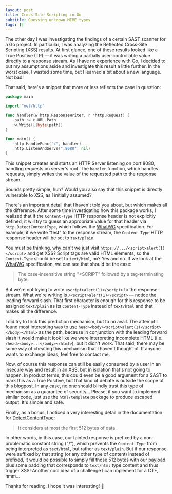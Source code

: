 ```yaml
---
layout: post
title: Cross-Site Scripting in Go
subtitle: Guessing unknown MIME types
tags: []
---
```


The other day I was investigating the findings of a certain SAST scanner for a Go project. 
In particular, I was analyzing the Reflected Cross-Site Scripting (XSS) results. 
At first glance, one of these results looked like a True Positive (TP) — it was writing a partially user-controllable value directly to a response stream. 
As I have no experience with Go, I decided to put my assumptions aside and investigate this result a little further. 
In the worst case, I wasted some time, but I learned a bit about a new language. Not bad!

That said, here's a snippet that more or less reflects the case in question:

```go
package main

import "net/http"

func handler(w http.ResponseWriter, r *http.Request) {
    path := r.URL.Path
    w.Write([]byte(path))
}

func main() {
    http.HandleFunc("/", handler)
    http.ListenAndServe(":8080", nil)
}
```

This snippet creates and starts an HTTP Server listening on port 8080, handling requests on server's root.
The `handler` function, which handles requests, simply writes the value of the requested path to the response stream.

Sounds pretty simple, huh?
Would you also say that this snippet is directly vulnerable to XSS, as I initially assumed?

There's an important detail that I haven't told you about, but which makes all the difference.
After some time investigating how this package works, I realized that if the `Content-Type` HTTP response header is not explicitly defined, it will try to guess an appropriate value for that header via `http.DetectContentType`, which follows the [WhatWG](https://mimesniff.spec.whatwg.org/#identifying-a-resource-with-an-unknown-mime-type) specification.
For example, if we write "test" to the response stream, the `Content-Type` HTTP response header will be set to `text/plain`.

You must be thinking, why can't we just visit `https://.../<script>alert(1)</script>` and get XSS?
Script tags are valid HTML elements, so the `Content-Type` should be set to `text/html`, no? Yes and no.
If we look at the [WhatWG](https://mimesniff.spec.whatwg.org/#identifying-a-resource-with-an-unknown-mime-type) specification, we can see that should be the case:

> The case-insensitive string "<SCRIPT" followed by a tag-terminating byte.

But we're not trying to write `<script>alert(1)</script>` to the response stream.
What we're writing is `/<script>alert(1)</script>` — notice the leading forward slash.
That first character is enough for this response to be assigned `text/plain` as its `Content-Type` instead of `text/html` and that makes all the difference. 

I did try to trick this prediction mechanism, but to no avail.
The attempt I found most interesting was to use `head><body><script>alert(1)</script></body></html>` as the path, because in conjunction with the leading forward slash it would make it look like we were interpreting incomplete HTML (i.e. `/head><body>...</body></html>`), but it didn't work.
That said, there may be some way of cheating this mechanism that I haven't thought of.
If anyone wants to exchange ideas, feel free to contact me.

Now, of course this response can still be easily consumed by a user in an insecure way and result in an XSS, but in isolation that's not going to happen.
In product terms, this could even be a good argument for a SAST to mark this as a True Positive, but that kind of debate is outside the scope of this blogpost.
In any case, no one should blindly trust this type of mechanism as a guarantee of security...
Please, if you want to implement similar code, just use the `html/template` package to produce escaped output. It's simple and safe.

Finally, as a bonus, I noticed a very interesting detail in the documentation for [DetectContentType](https://pkg.go.dev/net/http#DetectContentType):

> It considers at most the first 512 bytes of data.

In other words, in this case, our tainted response is prefixed by a non-problematic constant string ("/"), which prevents the `Content-Type` from being interpreted as `text/html`, but rather as `text/plain`.
But if our response were suffixed by that string (or any other type of content) instead of prefixed, it would be possible to simply fill those 512 bytes with our payload plus some padding that corresponds to `text/html` type content and thus trigger XSS!
Another cool idea of a challenge I can implement for a CTF, hmm...

Thanks for reading, I hope it was interesting! 🙂
